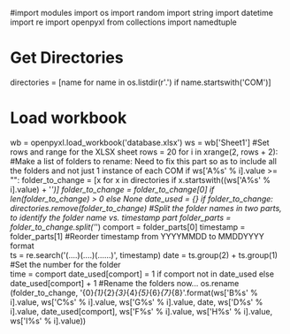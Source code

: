 #import modules
import os
import random
import string
import datetime
import re
import openpyxl
from collections import namedtuple

# Get Directories
directories = [name for name in os.listdir(r'.') if name.startswith('COM')]

# Load workbook
wb = openpyxl.load_workbook('database.xlsx')
ws = wb['Sheet1']
#Set rows and range for the XLSX sheet
rows = 20
for i in xrange(2, rows + 2):
#Make a list of folders to rename: Need to fix this part so as to include all the folders and not just 1 instance of each COM
if ws['A%s' % i].value >= "":
        folder_to_change = [x for x in directories if x.startswith((ws['A%s' % i].value) + '_')]
        folder_to_change = folder_to_change[0] if len(folder_to_change) > 0 else None
        date_used = {}
        if folder_to_change:
            directories.remove(folder_to_change)
#Split the folder names in two parts, to identify the folder name vs. timestamp part
            folder_parts = folder_to_change.split('_')
            comport = folder_parts[0]
            timestamp = folder_parts[1]
#Reorder timestamp from YYYYMMDD to MMDDYYYY format            
            ts = re.search('(....)(....)(......)', timestamp)
            date = ts.group(2) + ts.group(1)
#Set the number for the folder            
            time = comport
            date_used[comport] = 1 if comport not in date_used else date_used[comport] + 1
#Rename the folders now...
            os.rename (folder_to_change, '{0}_{1}_{2}_{3}_{4}_{5}_{6}_{7}_{8}'.format(ws['B%s' % i].value, ws['C%s' % i].value, ws['G%s' % i].value, date, ws['D%s' % i].value, date_used[comport], ws['F%s' % i].value, ws['H%s' % i].value, ws['I%s' % i].value))
